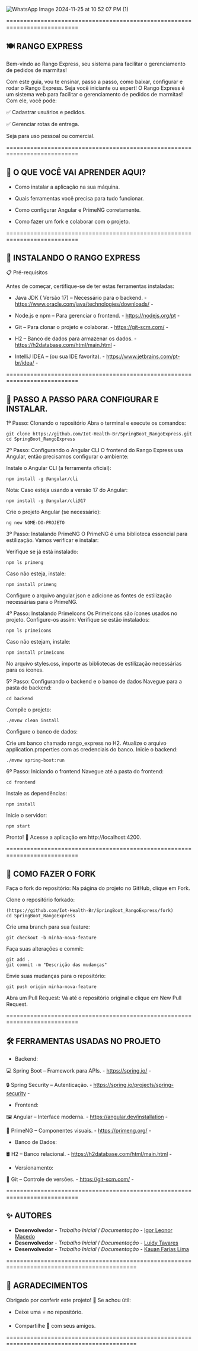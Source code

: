 

![WhatsApp Image 2024-11-25 at 10 52 07 PM (1)](https://github.com/user-attachments/assets/c1f6cf59-9475-402c-b19a-b9d4cd2416c1)


===========================================================================
## 🍽️ RANGO EXPRESS ##

Bem-vindo ao Rango Express, seu sistema para facilitar o gerenciamento de pedidos de marmitas!

Com este guia, vou te ensinar, passo a passo, como baixar, configurar e rodar o Rango Express. Seja você iniciante ou expert!
O Rango Express é um sistema web para facilitar o gerenciamento de pedidos de marmitas! Com ele, você pode:

✅ Cadastrar usuários e pedidos.

✅ Gerenciar rotas de entrega.

Seja para uso pessoal ou comercial.

===========================================================================
  
## 🎯 O QUE VOCÊ VAI APRENDER AQUI? ##

- Como instalar a aplicação na sua máquina.

- Quais ferramentas você precisa para tudo funcionar.

- Como configurar Angular e PrimeNG corretamente.

- Como fazer um fork e colaborar com o projeto.

===========================================================================  
## 🚀 INSTALANDO O RANGO EXPRESS ##

📋 Pré-requisitos

 Antes de começar, certifique-se de ter estas ferramentas instaladas:

- Java JDK ( Versão 17) – Necessário para o backend. -https://www.oracle.com/java/technologies/downloads/ -

- Node.js e npm – Para gerenciar o frontend. - https://nodejs.org/pt -

- Git – Para clonar o projeto e colaborar. - https://git-scm.com/ - 

- H2 – Banco de dados para armazenar os dados. - https://h2database.com/html/main.html -

- IntelliJ IDEA – (ou sua IDE favorita). - https://www.jetbrains.com/pt-br/idea/ - 

===========================================================================
    
## 🔧 PASSO A PASSO PARA CONFIGURAR E INSTALAR. ##

1º Passo: Clonando o repositório
Abra o terminal e execute os comandos:

    git clone https://github.com/Iot-Health-Br/SpringBoot_RangoExpress.git
    cd SpringBoot_RangoExpress
 
2º Passo: Configurando o Angular CLI
O frontend do Rango Express usa Angular, então precisamos configurar o ambiente:

Instale o Angular CLI (a ferramenta oficial):

    npm install -g @angular/cli

Nota: Caso esteja usando a versão 17 do Angular:

    npm install -g @angular/cli@17
    
Crie o projeto Angular (se necessário):

    ng new NOME-DO-PROJETO
    
3º Passo: Instalando PrimeNG
O PrimeNG é uma biblioteca essencial para estilização. Vamos verificar e instalar:

Verifique se já está instalado:

    npm ls primeng
    
Caso não esteja, instale:

    npm install primeng
    
Configure o arquivo angular.json e adicione as fontes de estilização necessárias para o PrimeNG.

4º Passo: Instalando PrimeIcons
Os PrimeIcons são ícones usados no projeto. Configure-os assim:
Verifique se estão instalados:

    npm ls primeicons
    
Caso não estejam, instale:

    npm install primeicons
No arquivo styles.css, importe as bibliotecas de estilização necessárias para os ícones.

5º Passo: Configurando o backend e o banco de dados
Navegue para a pasta do backend:

    cd backend
    
Compile o projeto:

    ./mvnw clean install
Configure o banco de dados:

Crie um banco chamado rango_express no H2.
Atualize o arquivo application.properties com as credenciais do banco.
Inicie o backend:

    ./mvnw spring-boot:run
    
6º Passo: Iniciando o frontend
Navegue até a pasta do frontend:

    cd frontend
Instale as dependências:

    npm install
    
Inicie o servidor:

    npm start
Pronto! 🎉 Acesse a aplicação em http://localhost:4200.

===========================================================================

## 🍴 COMO FAZER O FORK ##

Faça o fork do repositório:
Na página do projeto no GitHub, clique em Fork.

Clone o repositório forkado:

    (https://github.com/Iot-Health-Br/SpringBoot_RangoExpress/fork)
    cd SpringBoot_RangoExpress
    
Crie uma branch para sua feature:

    git checkout -b minha-nova-feature
    
Faça suas alterações e commit:

    git add .
    git commit -m "Descrição das mudanças"
    
Envie suas mudanças para o repositório:

    git push origin minha-nova-feature
Abra um Pull Request:
Vá até o repositório original e clique em New Pull Request.

===========================================================================

## 🛠️ FERRAMENTAS USADAS NO PROJETO ##

- Backend:

💻 Spring Boot – Framework para APIs. - https://spring.io/ -

🔒 Spring Security – Autenticação. - https://spring.io/projects/spring-security -

- Frontend:

🖼️ Angular – Interface moderna. - https://angular.dev/installation -

🎨 PrimeNG – Componentes visuais. - https://primeng.org/ -

- Banco de Dados:

🛢️ H2 – Banco relacional. - https://h2database.com/html/main.html -

- Versionamento:

🧰 Git – Controle de versões. - https://git-scm.com/ -

===========================================================================
   
## ✨ AUTORES ##

   * **Desenvolvedor** - *Trabalho Inicial* / *Documentação* - [Igor Leonor Macedo](https://github.com/Iot-Health-Br)
   * **Desenvolvedor** - *Trabalho Inicial* / *Documentação* - [Luidy Tavares](https://github.com/LuidyTT)
   * **Desenvolvedor** - *Trabalho Inicial* / *Documentação* - [Kauan Farias Lima](https://github.com/lKauanF)
     
============================================================================================
## 🎁 AGRADECIMENTOS ##

Obrigado por conferir este projeto! 💖
Se achou útil:

- Deixe uma ⭐ no repositório.

- Compartilhe 🍺 com seus amigos.

============================================================================================
